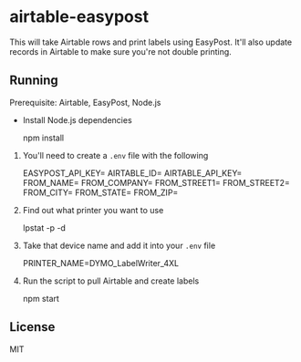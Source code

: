 # airtable-easypost

This will take Airtable rows and print labels using EasyPost. It'll also update records in Airtable to make sure you're not double printing.

## Running

Prerequisite: Airtable, EasyPost, Node.js

* Install Node.js dependencies

    npm install

1. You'll need to create a `.env` file with the following

    EASYPOST_API_KEY=
    AIRTABLE_ID=
    AIRTABLE_API_KEY=
    FROM_NAME=
    FROM_COMPANY=
    FROM_STREET1=
    FROM_STREET2=
    FROM_CITY=
    FROM_STATE=
    FROM_ZIP=

2. Find out what printer you want to use

    lpstat -p -d

3. Take that device name and add it into your `.env` file

    PRINTER_NAME=DYMO_LabelWriter_4XL

4. Run the script to pull Airtable and create labels

    npm start

## License

MIT
